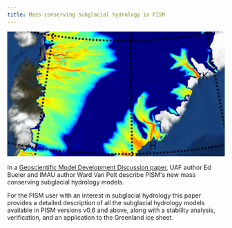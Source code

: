 ```yaml
---
title: Mass-conserving subglacial hydrology in PISM
---
```


![](/img/news/detail-routing-decoupled-bwat.png)

In a [Geoscientific Model Development Discussion
paper](http://www.geosci-model-dev-discuss.net/7/4705/2014/gmdd-7-4705-2014-discussion.html),
UAF author Ed Bueler and IMAU author Ward Van Pelt describe PISM's new
mass conserving subglacial hydrology models.

For the PISM user with an interest in subglacial hydrology this paper
provides a detailed description of all the subglacial hydrology models
available in PISM versions v0.6 and above, along with a stability
analysis, verification, and an application to the Greenland ice sheet.
